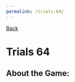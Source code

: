 ```yaml
---
permalink: /trials-64/
---
```


[Back](https://banrescoding.github.io/Portfolio/)
# Trials 64

## About the Game:
